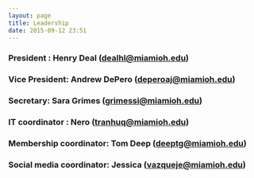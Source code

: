```yaml
---
layout: page
title: Leadership
date: 2015-09-12 23:51
---
```

### President :  Henry Deal (dealhl@miamioh.edu)

### Vice President: Andrew DePero (deperoaj@miamioh.edu)

### Secretary: Sara Grimes (grimessi@miamioh.edu) 

### IT coordinator : Nero (tranhuq@miamioh.edu)

### Membership coordinator: Tom Deep (deeptg@miamioh.edu)

### Social media coordinator:  Jessica  (vazqueje@miamioh.edu)
